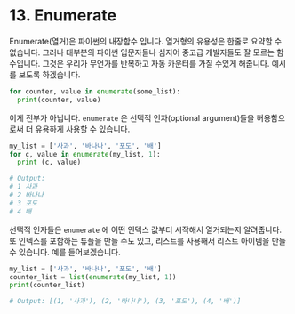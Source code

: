 # 13. Enumerate

Enumerate\(열거\)은 파이썬의 내장함수 입니다. 열거형의 유용성은 한줄로 요약할 수 없습니다. 그러나 대부분의 파이썬 입문자들나 심지어 중고급 개발자들도 잘 모르는 함수입니다. 그것은 우리가 무언가를 반복하고 자동 카운터를 가질 수있게 해줍니다. 예시를 보도록 하겠습니다.

```python
for counter, value in enumerate(some_list):
  print(counter, value)
```

이게 전부가 아닙니다. `enumerate` 은 선택적 인자\(optional argument\)들을 허용함으로써 더 유용하게 사용할 수 있습니다.

```python
my_list = ['사과', '바나나', '포도', '배']
for c, value in enumerate(my_list, 1):
  print (c, value)

# Output:
# 1 사과
# 2 바나나
# 3 포도
# 4 배
```

선택적 인자들은 `enumerate` 에 어떤 인덱스 값부터 시작해서 열거되는지 알려줍니다. 또 인덱스를 포함하는 튜플을 만들 수도 있고, 리스트를 사용해서 리스트 아이템을 만들 수 있습니다. 예를 들어보겠습니다.

```python
my_list = ['사과', '바나나', '포도', '배']
counter_list = list(enumerate(my_list, 1))
print(counter_list)

# Output: [(1, '사과'), (2, '바나나'), (3, '포도'), (4, '배')]
```



